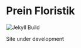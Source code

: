 # Prein Floristik

![Jekyll Build](https://github.com/Hangman/p-floristik/actions/workflows/pages/pages-build-deployment/badge.svg)

Site under development
